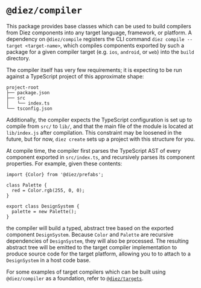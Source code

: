 # `@diez/compiler`

This package provides base classes which can be used to build compilers from Diez components into any target language, framework, or platform. A dependency on `@diez/compile` registers the CLI command `diez compile --target <target-name>`, which compiles components exported by such a package for a given compiler target (e.g. `ios`, `android`, or `web`) into the `build` directory.

The compiler itself has very few requirements; it is expecting to be run against a TypeScript project of this approximate shape:

```
project-root
├── package.json
├── src
│   └── index.ts
└── tsconfig.json
```

Additionally, the compiler expects the TypeScript configuration is set up to compile from `src/` to `lib/`, and that the main file of the module is located at `lib/index.js` after compilation. This constraint may be loosened in the future, but for now, `diez create` sets up a project with this structure for you.

At compile time, the compiler first parses the TypeScript AST of every component exported in `src/index.ts`, and recursively parses its component properties. For example, given these contents:

```
import {Color} from '@diez/prefabs';

class Palette {
  red = Color.rgb(255, 0, 0);
}

export class DesignSystem {
  palette = new Palette();
}
```

the compiler will build a typed, abstract tree based on the exported component `DesignSystem`. Because `Color` and `Palette` are recursive dependencies of `DesignSystem`, they will also be processed. The resulting abstract tree will be emitted to the target compiler implementation to produce source code for the target platform, allowing you to to attach to a `DesignSystem` in a host code base.

For some examples of target compilers which can be built using `@diez/compiler` as a foundation, refer to [`@diez/targets`](https://github.com/diez/diez/tree/master/packages/targets).
